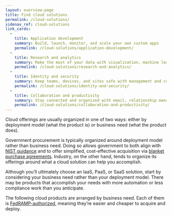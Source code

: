 ```yaml
---
layout: overview-page
title: Find cloud solutions
permalink: /cloud-solutions/
sidenav_ref: cloud-solutions
link_cards:
  - 
    title: Application development
    summary: Build, launch, monitor, and scale your own custom apps
    permalink: /cloud-solutions/application-development/
  - 
    title: Research and analytics
    summary: Make the most of your data with visualization, machine learning, and mapping
    permalink: /cloud-solutions/research-and-analytics/
  - 
    title: Identity and security
    summary: Keep teams, devices, and sites safe with management and continuous monitoring
    permalink: /cloud-solutions/identity-and-security/
  - 
    title: Collaboration and productivity
    summary: Stay connected and organized with email, relationship management, help desk tools and more
    permalink: /cloud-solutions/collaboration-and-productivity/
---
```


Cloud offerings are usually organized in one of two ways: either by deployment model (what the product is) or business need (what the product does). 

Government procurement is typically organized around deployment model rather than business need. Doing so allows government to both align with [NIST guidance](https://csrc.nist.gov/publications/detail/sp/800-145/final) and to offer simplified, cost-effective acquisition via [blanket purchase agreements](https://www.gsa.gov/technology/technology-purchasing-programs/cloud-acquisition-vehicles). Industry, on the other hand, tends to organize its offerings around what a cloud solution can help you accomplish.

Although you’ll ultimately choose an IaaS, PaaS, or SaaS solution, start by considering your business need rather than your deployment model. There may be products that accomplish your needs with more automation or less compliance work than you anticipate.

The following cloud products are arranged by business need. Each of them is [FedRAMP-authorized](https://www.fedramp.gov/about/), meaning they’re easier and cheaper to acquire and deploy.

